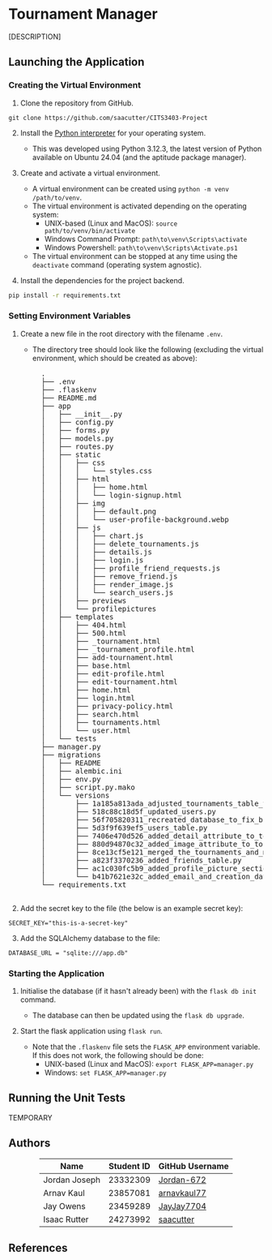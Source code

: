 # Tournament Manager
[DESCRIPTION]

## Launching the Application
### Creating the Virtual Environment
1. Clone the repository from GitHub.
```
git clone https://github.com/saacutter/CITS3403-Project
```

2. Install the [Python interpreter](https://www.python.org/downloads/) for your operating system.
    - This was developed using Python 3.12.3, the latest version of Python available on Ubuntu 24.04 (and the aptitude package manager).

3. Create and activate a virtual environment.
    - A virtual environment can be created using `python -m venv /path/to/venv`.
    - The virtual environment is activated depending on the operating system:
        - UNIX-based (Linux and MacOS): `source path/to/venv/bin/activate`
        - Windows Command Prompt: `path\to\venv\Scripts\activate`
        - Windows Powershell: `path\to\venv\Scripts\Activate.ps1`
    - The virtual environment can be stopped at any time using the `deactivate` command (operating system agnostic).

5. Install the dependencies for the project backend.
```bash
pip install -r requirements.txt
```

### Setting Environment Variables
1. Create a new file in the root directory with the filename `.env`.
    - The directory tree should look like the following (excluding the virtual environment, which should be created as above):
        <pre>
        .
        ├── .env
        ├── .flaskenv
        ├── README.md
        ├── app
        │   ├── __init__.py
        │   ├── config.py
        │   ├── forms.py
        │   ├── models.py
        │   ├── routes.py
        │   ├── static
        │   │   ├── css
        │   │   │   └── styles.css
        │   │   ├── html
        │   │   │   ├── home.html
        │   │   │   └── login-signup.html
        │   │   ├── img
        │   │   │   ├── default.png
        │   │   │   └── user-profile-background.webp
        │   │   ├── js
        │   │   │   ├── chart.js
        │   │   │   ├── delete_tournaments.js
        │   │   │   ├── details.js
        │   │   │   ├── login.js
        │   │   │   ├── profile_friend_requests.js
        │   │   │   ├── remove_friend.js
        │   │   │   ├── render_image.js
        │   │   │   └── search_users.js
        │   │   ├── previews
        │   │   └── profilepictures
        │   ├── templates
        │   │   ├── 404.html
        │   │   ├── 500.html
        │   │   ├── _tournament.html
        │   │   ├── _tournament_profile.html
        │   │   ├── add-tournament.html
        │   │   ├── base.html
        │   │   ├── edit-profile.html
        │   │   ├── edit-tournament.html
        │   │   ├── home.html
        │   │   ├── login.html
        │   │   ├── privacy-policy.html
        │   │   ├── search.html
        │   │   ├── tournaments.html
        │   │   └── user.html
        │   └── tests
        ├── manager.py
        ├── migrations
        │   ├── README
        │   ├── alembic.ini
        │   ├── env.py
        │   ├── script.py.mako
        │   └── versions
        │       ├── 1a185a813ada_adjusted_tournaments_table_to_have_a_.py
        │       ├── 518c88c18d5f_updated_users.py
        │       ├── 56f705820311_recreated_database_to_fix_broken_.py
        │       ├── 5d3f9f639ef5_users_table.py
        │       ├── 7406e470d526_added_detail_attribute_to_tournaments_.py
        │       ├── 880d94870c32_added_image_attribute_to_tournaments_.py
        │       ├── 8ce13cf5e121_merged_the_tournaments_and_matches_.py
        │       ├── a823f3370236_added_friends_table.py
        │       ├── ac1c030fc5b9_added_profile_picture_section_to_users_.py
        │       └── b41b7621e32c_added_email_and_creation_date_field_to_.py
        └── requirements.txt
        </pre>

2. Add the secret key to the file (the below is an example secret key):
```
SECRET_KEY="this-is-a-secret-key"
```

3. Add the SQLAlchemy database to the file:
```
DATABASE_URL = "sqlite:///app.db"
```


### Starting the Application
1. Initialise the database (if it hasn't already been) with the `flask db init` command.
    - The database can then be updated using the `flask db upgrade`.

2. Start the flask application using `flask run`.
    - Note that the `.flaskenv` file sets the `FLASK_APP` environment variable. If this does not work, the following should be done:
        - UNIX-based (Linux and MacOS): `export FLASK_APP=manager.py`
        - Windows: `set FLASK_APP=manager.py`


## Running the Unit Tests
TEMPORARY


## Authors
<div style="text-align: center; justify-self: center;">

|     Name      | Student ID |                GitHub Username                |     
|---------------|------------|-----------------------------------------------|
| Jordan Joseph | 23332309   | [Jordan-672](https://github.com/Jordan-672)   |
| Arnav Kaul    | 23857081   | [arnavkaul77](https://github.com/arnavkaul77) |
| Jay Owens     | 23459289   | [JayJay7704](https://github.com/JayJay7704)   |
| Isaac Rutter  | 24273992   | [saacutter](https://github.com/saacutter)     |

</div>


## References
